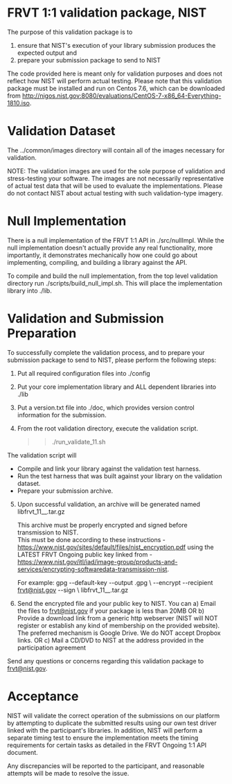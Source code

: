 # FRVT 1:1 validation package, NIST
The purpose of this validation package is to 
1) ensure that NIST's execution of your library submission produces the expected output and
2) prepare your submission package to send to NIST

The code provided here is meant only for validation purposes and does not reflect how NIST will perform actual testing.  Please note that this validation package must be installed and run on Centos 7.6, which can be downloaded from http://nigos.nist.gov:8080/evaluations/CentOS-7-x86_64-Everything-1810.iso.

# Validation Dataset
The ../common/images directory will contain all of the images necessary for validation.

NOTE: The validation images are used for the sole purpose of validation and stress-testing your software.  The images are not necessarily representative of actual test data that will be used to evaluate the implementations.  Please do not contact NIST about actual testing with such validation-type imagery.

# Null Implementation
There is a null implementation of the FRVT 1:1 API in ./src/nullImpl.  While the null implementation doesn't actually provide any real functionality, more importantly, it demonstrates mechanically how one could go about implementing, compiling, and building 
a library against the API.

To compile and build the null implementation, from the top level validation directory run ./scripts/build_null_impl.sh.  This will place the implementation library into ./lib.

# Validation and Submission Preparation
To successfully complete the validation process, and to prepare your submission package
to send to NIST, please perform the following steps:

1) Put all required configuration files into ./config

2) Put your core implementation library and ALL dependent libraries into ./lib

3) Put a version.txt file into ./doc, which provides version control information for the submission.

4) From the root validation directory, execute the validation script.
   >> ./run_validate_11.sh

The validation script will
- Compile and link your library against the validation test harness. 
- Run the test harness that was built against your library on the validation
  dataset.
- Prepare your submission archive. 

5) Upon successful validation, an archive will be generated named 
   libfrvt_11_<company>_<three-digit submission sequence>.tar.gz

   This archive must be properly encrypted and signed before transmission to NIST.  
   This must be done according to these instructions - https://www.nist.gov/sites/default/files/nist_encryption.pdf
   using the LATEST FRVT Ongoing public key linked from - 
   https://www.nist.gov/itl/iad/image-group/products-and-services/encrypting-softwaredata-transmission-nist. 

   For example:
	gpg --default-key <ParticipantEmail> --output <filename>.gpg \\
	--encrypt --recipient frvt@nist.gov --sign \\
	libfrvt_11_<company>_<three-digit submission sequence>.tar.gz

6) Send the encrypted file and your public key to NIST.  You can
	a) Email the files to frvt@nist.gov if your package is less than 20MB OR
	b) Provide a download link from a generic http webserver (NIST will NOT register or establish any kind of
	   membership on the provided website).  The preferred mechanism is Google Drive.  We do NOT accept
	   Dropbox links. OR
	c) Mail a CD/DVD to NIST at the address provided in the participation agreement

Send any questions or concerns regarding this validation package to frvt@nist.gov.

# Acceptance
NIST will validate the correct operation of the submissions on our platform by attempting to duplicate the submitted results using our own test driver linked with the participant's libraries.  In addition, NIST will perform a separate timing test to ensure the implementation meets the timing requirements for certain tasks as detailed in the FRVT Ongoing 1:1 API document.

Any discrepancies will be reported to the participant, and reasonable attempts will be made to resolve the issue. 

